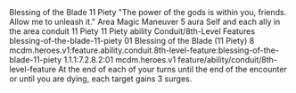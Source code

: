 <ability>
  <name>Blessing of the Blade</name>
  <cost>11 Piety</cost>
  <flavor>&quot;The power of the gods is within you, friends. Allow me to unleash it.&quot;</flavor>
  <keywords>
    <keyword>Area</keyword>
    <keyword>Magic</keyword>
  </keywords>
  <type>Maneuver</type>
  <distance>5 aura</distance>
  <target>Self and each ally in the area</target>
  <metadata>
    <class>conduit</class>
    <cost>11 Piety</cost>
    <cost_amount>11</cost_amount>
    <cost_resource>Piety</cost_resource>
    <feature_type>ability</feature_type>
    <file_dpath>Conduit/8th-Level Features</file_dpath>
    <item_id>blessing-of-the-blade-11-piety</item_id>
    <item_index>01</item_index>
    <item_name>Blessing of the Blade (11 Piety)</item_name>
    <level>8</level>
    <scc>mcdm.heroes.v1:feature.ability.conduit.8th-level-feature:blessing-of-the-blade-11-piety</scc>
    <scdc>1.1.1:7.2.8.2:01</scdc>
    <source>mcdm.heroes.v1</source>
    <type>feature/ability/conduit/8th-level-feature</type>
  </metadata>
  <effects>
    <effect type="mundane">At the end of each of your turns until the end of the encounter or until you are dying, each target gains 3 surges.</effect>
  </effects>
</ability>

